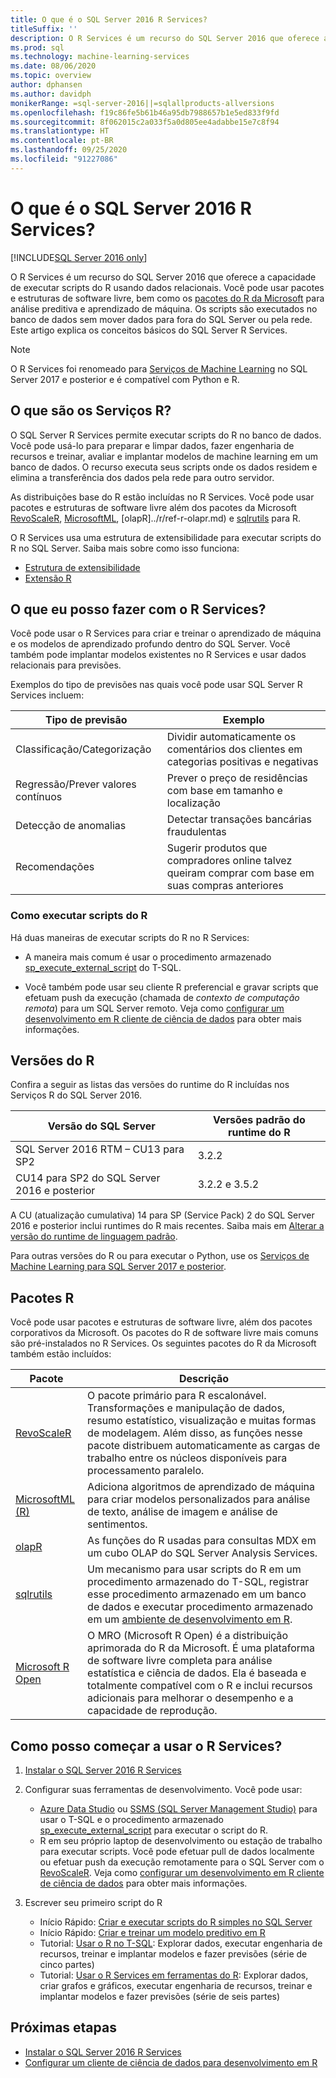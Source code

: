 ```yaml
---
title: O que é o SQL Server 2016 R Services?
titleSuffix: ''
description: O R Services é um recurso do SQL Server 2016 que oferece a capacidade de executar scripts do R usando dados relacionais. Você pode usar pacotes e estruturas de software livre, bem como os pacotes do R da Microsoft para análise preditiva e aprendizado de máquina. Os scripts são executados no banco de dados sem mover dados para fora do SQL Server ou pela rede. Este artigo explica os conceitos básicos do SQL Server R Services.
ms.prod: sql
ms.technology: machine-learning-services
ms.date: 08/06/2020
ms.topic: overview
author: dphansen
ms.author: davidph
monikerRange: =sql-server-2016||=sqlallproducts-allversions
ms.openlocfilehash: f19c86fe5b61b46a95db7988657b1e5ed833f9fd
ms.sourcegitcommit: 8f062015c2a033f5a0d805ee4adabbe15e7c8f94
ms.translationtype: HT
ms.contentlocale: pt-BR
ms.lasthandoff: 09/25/2020
ms.locfileid: "91227086"
---
```

# <a name="what-is-sql-server-2016-r-services"></a>O que é o SQL Server 2016 R Services?

[!INCLUDE[SQL Server 2016 only](../../includes/applies-to-version/sqlserver2016-only.md)]

O R Services é um recurso do SQL Server 2016 que oferece a capacidade de executar scripts do R usando dados relacionais. Você pode usar pacotes e estruturas de software livre, bem como os [pacotes do R da Microsoft](#packages) para análise preditiva e aprendizado de máquina. Os scripts são executados no banco de dados sem mover dados para fora do SQL Server ou pela rede. Este artigo explica os conceitos básicos do SQL Server R Services.

> [!Note]
> O R Services foi renomeado para [Serviços de Machine Learning](../sql-server-machine-learning-services.md) no SQL Server 2017 e posterior e é compatível com Python e R.

## <a name="what-is-r-services"></a>O que são os Serviços R?

O SQL Server R Services permite executar scripts do R no banco de dados. Você pode usá-lo para preparar e limpar dados, fazer engenharia de recursos e treinar, avaliar e implantar modelos de machine learning em um banco de dados. O recurso executa seus scripts onde os dados residem e elimina a transferência dos dados pela rede para outro servidor.

As distribuições base do R estão incluídas no R Services. Você pode usar pacotes e estruturas de software livre além dos pacotes da Microsoft [RevoScaleR](../r/ref-r-revoscaler.md), [MicrosoftML](../r/ref-r-microsoftml.md), [olapR]../r/ref-r-olapr.md) e [sqlrutils](../r/ref-r-sqlrutils.md) para R.

O R Services usa uma estrutura de extensibilidade para executar scripts do R no SQL Server. Saiba mais sobre como isso funciona:

+ [Estrutura de extensibilidade](../concepts/extensibility-framework.md)
+ [Extensão R](../concepts/extension-r.md)

## <a name="what-can-i-do-with-r-services"></a>O que eu posso fazer com o R Services?

Você pode usar o R Services para criar e treinar o aprendizado de máquina e os modelos de aprendizado profundo dentro do SQL Server. Você também pode implantar modelos existentes no R Services e usar dados relacionais para previsões.

Exemplos do tipo de previsões nas quais você pode usar SQL Server R Services incluem:

|Tipo de previsão|Exemplo|
|-|-|
|Classificação/Categorização|Dividir automaticamente os comentários dos clientes em categorias positivas e negativas|
|Regressão/Prever valores contínuos|Prever o preço de residências com base em tamanho e localização|
|Detecção de anomalias|Detectar transações bancárias fraudulentas |
|Recomendações|Sugerir produtos que compradores online talvez queiram comprar com base em suas compras anteriores|

### <a name="how-to-execute-r-scripts"></a>Como executar scripts do R

Há duas maneiras de executar scripts do R no R Services:

+ A maneira mais comum é usar o procedimento armazenado [sp_execute_external_script](../../relational-databases/system-stored-procedures/sp-execute-external-script-transact-sql.md) do T-SQL.

+ Você também pode usar seu cliente R preferencial e gravar scripts que efetuam push da execução (chamada de *contexto de computação remota*) para um SQL Server remoto. Veja como [configurar um desenvolvimento em R cliente de ciência de dados](../r/set-up-a-data-science-client.md) para obter mais informações.

<a name="version"></a>

## <a name="r-versions"></a>Versões do R

Confira a seguir as listas das versões do runtime do R incluídas nos Serviços R do SQL Server 2016.

Versão do SQL Server | Versões padrão do runtime do R |
|-|-|
| SQL Server 2016 RTM – CU13 para SP2 | 3.2.2 |
| CU14 para SP2 do SQL Server 2016 e posterior | 3.2.2 e 3.5.2 |

A CU (atualização cumulativa) 14 para SP (Service Pack) 2 do SQL Server 2016 e posterior inclui runtimes do R mais recentes. Saiba mais em [Alterar a versão do runtime de linguagem padrão](../install/change-default-language-runtime-version.md).

Para outras versões do R ou para executar o Python, use os [Serviços de Machine Learning para SQL Server 2017 e posterior](../sql-server-machine-learning-services.md).

<a name="packages"></a>

## <a name="r-packages"></a>Pacotes R

Você pode usar pacotes e estruturas de software livre, além dos pacotes corporativos da Microsoft. Os pacotes do R de software livre mais comuns são pré-instalados no R Services. Os seguintes pacotes do R da Microsoft também estão incluídos:

| Pacote | Descrição |
|-|-|
| [RevoScaleR](../r/ref-r-revoscaler.md) | O pacote primário para R escalonável. Transformações e manipulação de dados, resumo estatístico, visualização e muitas formas de modelagem. Além disso, as funções nesse pacote distribuem automaticamente as cargas de trabalho entre os núcleos disponíveis para processamento paralelo. |
| [MicrosoftML (R)](../r/ref-r-microsoftml.md) | Adiciona algoritmos de aprendizado de máquina para criar modelos personalizados para análise de texto, análise de imagem e análise de sentimentos. |
| [olapR](../r/ref-r-olapr.md) | As funções do R usadas para consultas MDX em um cubo OLAP do SQL Server Analysis Services. |
| [sqlrutils](../r/ref-r-sqlrutils.md) | Um mecanismo para usar scripts do R em um procedimento armazenado do T-SQL, registrar esse procedimento armazenado em um banco de dados e executar procedimento armazenado em um [ambiente de desenvolvimento em R](../r/set-up-a-data-science-client.md). |
| [Microsoft R Open](https://mran.microsoft.com/rro) | O MRO (Microsoft R Open) é a distribuição aprimorada do R da Microsoft. É uma plataforma de software livre completa para análise estatística e ciência de dados. Ela é baseada e totalmente compatível com o R e inclui recursos adicionais para melhorar o desempenho e a capacidade de reprodução. |

## <a name="how-do-i-get-started-with-rservices"></a>Como posso começar a usar o R Services?

1. [Instalar o SQL Server 2016 R Services](../install/sql-r-services-windows-install.md)

1. Configurar suas ferramentas de desenvolvimento. Você pode usar:

    + [Azure Data Studio](../../azure-data-studio/what-is.md) ou [SSMS (SQL Server Management Studio)](../../ssms/sql-server-management-studio-ssms.md) para usar o T-SQL e o procedimento armazenado [sp_execute_external_script](../../relational-databases/system-stored-procedures/sp-execute-external-script-transact-sql.md) para executar o script do R.
    + R em seu próprio laptop de desenvolvimento ou estação de trabalho para executar scripts. Você pode efetuar pull de dados localmente ou efetuar push da execução remotamente para o SQL Server com o [RevoScaleR](../r/ref-r-revoscaler.md). Veja como [configurar um desenvolvimento em R cliente de ciência de dados](../r/set-up-a-data-science-client.md) para obter mais informações.

1. Escrever seu primeiro script do R

    + Início Rápido: [Criar e executar scripts do R simples no SQL Server](../tutorials/quickstart-r-create-script.md)
    + Início Rápido: [Criar e treinar um modelo preditivo em R](../tutorials/quickstart-r-train-score-model.md)
    + Tutorial: [Usar o R no T-SQL](../tutorials/r-taxi-classification-introduction.md): Explorar dados, executar engenharia de recursos, treinar e implantar modelos e fazer previsões (série de cinco partes)
    + Tutorial: [Usar o R Services em ferramentas do R](../tutorials/walkthrough-data-science-end-to-end-walkthrough.md): Explorar dados, criar grafos e gráficos, executar engenharia de recursos, treinar e implantar modelos e fazer previsões (série de seis partes)

## <a name="next-steps"></a>Próximas etapas

+ [Instalar o SQL Server 2016 R Services](../install/sql-r-services-windows-install.md)
+ [Configurar um cliente de ciência de dados para desenvolvimento em R](../r/set-up-a-data-science-client.md)
